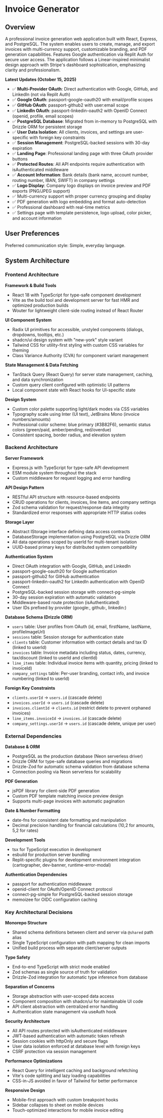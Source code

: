 # Invoice Generator

## Overview

A professional invoice generation web application built with React, Express, and PostgreSQL. The system enables users to create, manage, and export invoices with multi-currency support, customizable branding, and PDF generation capabilities. Features Google authentication via Replit Auth for secure user access. The application follows a Linear-inspired minimalist design approach with Stripe's dashboard sophistication, emphasizing clarity and professionalism.

**Latest Updates (October 15, 2025)**
- ✅ **Multi-Provider OAuth**: Direct authentication with Google, GitHub, and LinkedIn (not via Replit Auth)
- ✅ **Google OAuth**: passport-google-oauth20 with email/profile scopes
- ✅ **GitHub OAuth**: passport-github2 with user:email scope
- ✅ **LinkedIn OAuth**: passport-linkedin-oauth2 with OpenID Connect (openid, profile, email scopes)
- ✅ **PostgreSQL Database**: Migrated from in-memory to PostgreSQL with Drizzle ORM for persistent storage
- ✅ **User Data Isolation**: All clients, invoices, and settings are user-specific with foreign key constraints
- ✅ **Session Management**: PostgreSQL-backed sessions with 30-day expiration
- ✅ **Landing Page**: Professional landing page with three OAuth provider buttons
- ✅ **Protected Routes**: All API endpoints require authentication with isAuthenticated middleware
- ✅ **Account Information**: Bank details (bank name, account number, routing number, IBAN, SWIFT) in company settings
- ✅ **Logo Display**: Company logo displays on invoice preview and PDF exports (PNG/JPEG support)
- ✅ Multi-currency support with proper currency grouping and display
- ✅ PDF generation with logo embedding and format auto-detection
- ✅ Professional dashboard with real-time metrics
- ✅ Settings page with template persistence, logo upload, color picker, and account information

## User Preferences

Preferred communication style: Simple, everyday language.

## System Architecture

### Frontend Architecture

**Framework & Build Tools**
- React 18 with TypeScript for type-safe component development
- Vite as the build tool and development server for fast HMR and optimized production builds
- Wouter for lightweight client-side routing instead of React Router

**UI Component System**
- Radix UI primitives for accessible, unstyled components (dialogs, dropdowns, tooltips, etc.)
- shadcn/ui design system with "new-york" style variant
- Tailwind CSS for utility-first styling with custom CSS variables for theming
- Class Variance Authority (CVA) for component variant management

**State Management & Data Fetching**
- TanStack Query (React Query) for server state management, caching, and data synchronization
- Custom query client configured with optimistic UI patterns
- Local component state with React hooks for UI-specific state

**Design System**
- Custom color palette supporting light/dark modes via CSS variables
- Typography scale using Inter (UI text), JetBrains Mono (invoice numbers/amounts)
- Professional color scheme: blue primary (#3B82F6), semantic status colors (green/paid, amber/pending, red/overdue)
- Consistent spacing, border radius, and elevation system

### Backend Architecture

**Server Framework**
- Express.js with TypeScript for type-safe API development
- ESM module system throughout the stack
- Custom middleware for request logging and error handling

**API Design Pattern**
- RESTful API structure with resource-based endpoints
- CRUD operations for clients, invoices, line items, and company settings
- Zod schema validation for request/response data integrity
- Standardized error responses with appropriate HTTP status codes

**Storage Layer**
- Abstract IStorage interface defining data access contracts
- DatabaseStorage implementation using PostgreSQL via Drizzle ORM
- All data operations scoped by userId for multi-tenant isolation
- UUID-based primary keys for distributed system compatibility

**Authentication System**
- Direct OAuth integration with Google, GitHub, and LinkedIn
- passport-google-oauth20 for Google authentication
- passport-github2 for GitHub authentication  
- passport-linkedin-oauth2 for LinkedIn authentication with OpenID Connect
- PostgreSQL-backed session storage with connect-pg-simple
- 30-day session expiration with automatic validation
- Middleware-based route protection (isAuthenticated)
- User IDs prefixed by provider (google:, github:, linkedin:)

**Database Schema (Drizzle ORM)**
- `users` table: User profiles from OAuth (id, email, firstName, lastName, profileImageUrl)
- `sessions` table: Session storage for authentication state
- `clients` table: Customer information with contact details and tax ID (linked to userId)
- `invoices` table: Invoice metadata including status, dates, currency, tax/discount (linked to userId and clientId)
- `line_items` table: Individual invoice items with quantity, pricing (linked to invoiceId)
- `company_settings` table: Per-user branding, contact info, and invoice numbering (linked to userId)

**Foreign Key Constraints**
- `clients.userId` → `users.id` (cascade delete)
- `invoices.userId` → `users.id` (cascade delete)
- `invoices.clientId` → `clients.id` (restrict delete to prevent orphaned invoices)
- `line_items.invoiceId` → `invoices.id` (cascade delete)
- `company_settings.userId` → `users.id` (cascade delete, unique per user)

### External Dependencies

**Database & ORM**
- PostgreSQL as the production database (Neon serverless driver)
- Drizzle ORM for type-safe database queries and migrations
- Drizzle-Zod for automatic schema validation from database schema
- Connection pooling via Neon serverless for scalability

**PDF Generation**
- jsPDF library for client-side PDF generation
- Custom PDF template matching invoice preview design
- Supports multi-page invoices with automatic pagination

**Date & Number Formatting**
- date-fns for consistent date formatting and manipulation
- Decimal precision handling for financial calculations (10,2 for amounts, 5,2 for rates)

**Development Tools**
- tsx for TypeScript execution in development
- esbuild for production server bundling
- Replit-specific plugins for development environment integration (cartographer, dev-banner, runtime-error-modal)

**Authentication Dependencies**
- passport for authentication middleware
- openid-client for OAuth/OpenID Connect protocol
- connect-pg-simple for PostgreSQL-backed session storage
- memoizee for OIDC configuration caching

### Key Architectural Decisions

**Monorepo Structure**
- Shared schema definitions between client and server via `@shared` path alias
- Single TypeScript configuration with path mapping for clean imports
- Unified build process with separate client/server outputs

**Type Safety**
- End-to-end TypeScript with strict mode enabled
- Zod schemas as single source of truth for validation
- Drizzle-Zod integration for automatic type inference from database

**Separation of Concerns**
- Storage abstraction with user-scoped data access
- Component composition with shadcn/ui for maintainable UI code
- API client abstraction with centralized error handling
- Authentication state management via useAuth hook

**Security Architecture**
- All API routes protected with isAuthenticated middleware
- JWT-based authentication with automatic token refresh
- Session cookies with httpOnly and secure flags
- User data isolation enforced at database level with foreign keys
- CSRF protection via session management

**Performance Optimizations**
- React Query for intelligent caching and background refetching
- Vite's code splitting and lazy loading capabilities
- CSS-in-JS avoided in favor of Tailwind for better performance

**Responsive Design**
- Mobile-first approach with custom breakpoint hooks
- Sidebar collapses to sheet on mobile devices
- Touch-optimized interactions for mobile invoice editing